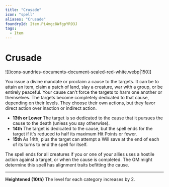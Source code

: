 ```yaml
---
title: "Crusade"
icon: "spell"
aliases: "Crusade"
foundryId: Item.Pi4mgc8WfgpYR93J
tags:
  - Item
---
```


# Crusade
![[icons-sundries-documents-document-sealed-red-white.webp|150]]

You issue a divine mandate or proclaim a cause to the targets. It can be to attain an item, claim a patch of land, slay a creature, war with a group, or be entirely peaceful. Your cause can't force the targets to harm one another or themselves. The targets become completely dedicated to that cause, depending on their levels. They choose their own actions, but they favor direct action over inaction or indirect action.

*   **13th or Lower** The target is so dedicated to the cause that it pursues the cause to the death (unless you say otherwise).
*   **14th** The target is dedicated to the cause, but the spell ends for the target if it's reduced to half its maximum Hit Points or fewer.
*   **15th** As 14th, plus the target can attempt a Will save at the end of each of its turns to end the spell for itself.

The spell ends for all creatures if you or one of your allies uses a hostile action against a target, or when the cause is completed. The GM might determine this spell has alignment traits befitting the cause.

* * *

**Heightened (10th)** The level for each category increases by 2.
